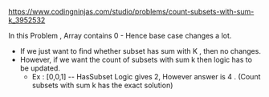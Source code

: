 https://www.codingninjas.com/studio/problems/count-subsets-with-sum-k_3952532

In this Problem , Array contains 0 - Hence base case changes a lot.

- If we just want to find whether subset has sum with K , then no changes.
- However, if we want the count of subsets with sum k then logic has to be updated.
    - Ex : [0,0,1] --  HasSubset Logic gives 2, However answer is 4 . (Count subsets with sum k has the exact solution)